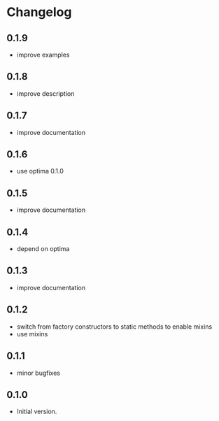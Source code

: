 # Changelog

## 0.1.9

- improve examples


## 0.1.8

- improve description

## 0.1.7

- improve documentation

## 0.1.6

- use optima 0.1.0

## 0.1.5

- improve documentation

## 0.1.4

- depend on optima

## 0.1.3

- improve documentation 

## 0.1.2

- switch from factory constructors to static methods to enable mixins 
- use mixins 

## 0.1.1

- minor bugfixes

## 0.1.0

- Initial version.